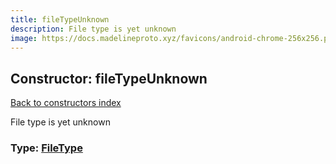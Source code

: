 ```yaml
---
title: fileTypeUnknown
description: File type is yet unknown
image: https://docs.madelineproto.xyz/favicons/android-chrome-256x256.png
---
```

## Constructor: fileTypeUnknown  
[Back to constructors index](index.md)



File type is yet unknown




### Type: [FileType](../types/FileType.md)


